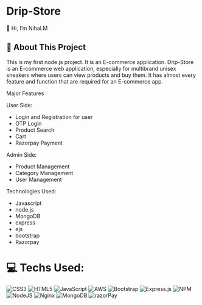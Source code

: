# Drip-Store
👋 Hi, I’m Nihal.M <br>
<h2>💫 About This Project</h2>

This is my first node.js project. It is an E-commerce application. Drip-Store is an E-commerce web application, especially for multibrand unisex sneakers where users can view products and buy them. It has almost every feature and function that are required for an E-commerce app.

Major Features

User Side:
- Login and Registration for user
- OTP Login
- Product Search
- Cart
- Razorpay Payment

Admin Side:
- Product Management
- Category Management
- User Management


Technologies Used:
- Javascript
- node.js
- MongoDB
- express
- ejs
- bootstrap
- Razorpay



# 💻 Techs Used:
![CSS3](https://img.shields.io/badge/css3-%231572B6.svg?style=flat&logo=css3&logoColor=white) 
![HTML5](https://img.shields.io/badge/html5-%23E34F26.svg?style=flat&logo=html5&logoColor=white) 
![JavaScript](https://img.shields.io/badge/javascript-%23323330.svg?style=flat&logo=javascript&logoColor=%23F7DF1E) 
![AWS](https://img.shields.io/badge/AWS-%23FF9900.svg?style=flat&logo=amazon-aws&logoColor=white) 
![Bootstrap](https://img.shields.io/badge/bootstrap-%23563D7C.svg?style=flat&logo=bootstrap&logoColor=white) 
![Express.js](https://img.shields.io/badge/express.js-%23404d59.svg?style=flat&logo=express&logoColor=%2361DAFB) 
![NPM](https://img.shields.io/badge/NPM-%23000000.svg?style=flat&logo=npm&logoColor=white) 
![NodeJS](https://img.shields.io/badge/node.js-6DA55F?style=flat&logo=node.js&logoColor=white) 
![Nginx](https://img.shields.io/badge/nginx-%23009639.svg?style=flat&logo=nginx&logoColor=white) 
![MongoDB](https://img.shields.io/badge/MongoDB-%234ea94b.svg?style=flat&logo=mongodb&logoColor=white) 
![razorPay](https://img.shields.io/badge/Razorpay-02042B?style=for-the-badge&logo=razorpay&logoColor=3395FF)
